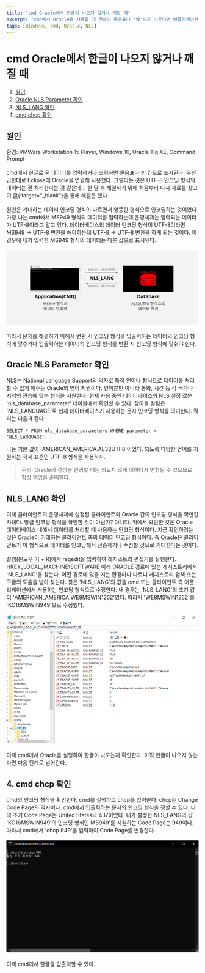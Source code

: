 ```yaml
---
title: "cmd Oracle에서 한글이 나오지 않거나 깨질 때"
excerpt: "cmd에서 Oracle을 사용할 때 한글이 물음표나 '옜'으로 나온다면 애플리케이션-운영체제-Oracle간 인코딩 형식이 일치하지 않다는 것이다."
tags: [Windows, cmd, Oracle, NLS]
---
```

# cmd Oracle에서 한글이 나오지 않거나 깨질 때
1. [원인](#원인)
2. [Oracle NLS Parameter 확인](#Oracle-NLS-Parameter-확인)
3. [NLS_LANG 확인](NLS_LANG-확인)
4. [cmd chcp 확인](cmd-chcp-확인)

## 원인
환경: VMWare Workstation 15 Player, Windows 10, Oracle 11g XE, Command Prompt
<br><br>cmd에서 한글로 된 데이터를 입력하거나 조회하면 물음표나 빈 칸으로 표시된다. 우선 급한대로 Eclipse에 Oracle을 연결해 사용했다. 그렇다는 것은 UTF-8 인코딩 형식의 데이터는 잘 처리한다는 것 같은데... 한 달 후 해결하기 위해 처음부터 다시 자료를 찾고 이 [글](https://m.blog.naver.com/PostView.nhn?blogId=tyboss&logNo=70036575256){:target="_blank"}을 통해 해결은 했다.
<br><br>원인은 기대하는 데이터 인코딩 형식이 다르면서 엉뚱한 형식으로 인코딩하는 것이었다. 가령 나는 cmd에서 MS949 형식의 데이터를 입력하는데 운영체제는 입력되는 데이터가 UTF-8이라고 알고 있다. 데이터베이스의 데이터 인코딩 형식이 UTF-8이라면 MS949 → UTF-8 변환을 해야하는데 UTF-8 → UTF-8 변환을 하게 되는 것이다. 이 경우에 내가 입력한 MS949 형식의 데이터는 다른 값으로 표시된다.
<br><br>![how characters are encoded via application to database](/rsc/img/2020-08-29/cmd-to-database-encoding.png "how characters are encoded via application to database")
<br><br>따라서 문제를 해결하기 위해서 변환 시 인코딩 형식을 입출력하는 데이터의 인코딩 형식에 맞추거나 입출력하는 데이터의 인코딩 형식를 변환 시 인코딩 형식에 맞춰야 한다.

## Oracle NLS Parameter 확인
NLS는 National Language Support의 약자로 특정 언어나 형식으로 데이터를 처리할 수 있게 해주는 Oracle의 언어 지원이다. 언어뿐만 아니라 통화, 시간 등 각 국가나 지역의 관습에 맞는 형식을 지원한다. 현재 사용 중인 데이터베이스의 NLS 설정 값은 'nls_database_parameter' 테이블에서 확인할 수 있다. 찾아볼 칼럼은 'NLS_LANGUAGE'로 현재 데이터베이스가 사용하는 문자 인코딩 형식을 의미한다. 쿼리는 다음과 같다
```
SELECT * FROM nls_database_parameters WHERE parameter = 'NLS_LANGUAGE';
```
나는 기본 값이 'AMERICAN_AMERICA.AL32UTF8'이었다. 되도록 다양한 언어를 지원하는 국제 표준인 UTF-8 형식을 사용하자.
> 주의: Oracle의 설정을 변경할 때는 의도치 않게 데이터가 변형될 수 있으므로 항상 백업을 준비한다.

## NLS_LANG 확인
이제 클라이언트의 운영체제에 설정된 클라이언트와 Oracle 간의 인코딩 형식을 확인할 차례다. 방금 인코딩 형식을 확인한 것이 아닌가? 아니다. 위에서 확인한 것은 Oracle 데이터베이스 내에서 데이터를 처리할 때 사용하는 인코딩 형식이다. 지금 확인하려는 것은 Oracle이 기대하는 클라이언트 측의 데이터 인코딩 형식이다. 즉 Oracle은 클라이언트가 이 형식으로 데이터를 인코딩해서 전송하거나 수신할 것으로 기대한다는 것이다.
<br><br>실행(윈도우 키 + R)에서 regedit을 입력하여 레지스트리 편집기를 실행한다. HKEY_LOCAL_MACHINE\SOFTWARE 아래 ORACLE 경로에 있는 레지스트리에서 'NLS_LANG'을 찾는다. 어떤 경로에 있을 지는 환경마다 다르니 레지스트리 검색 또는 구글의 도움을 받아 찾는다. 찾은 'NLS_LANG'의 값을 cmd 또는 클라이언트 측 어플리케이션에서 사용하는 인코딩 형식으로 수정한다. 내 경우는 'NLS_LANG'의 초기 값이 'AMERICAN_AMERICA.WE8MSWIN1252'였다. 따라서 'WE8MSWIN1252'를 'KO16MSWIN949'으로 수정했다.
<br><br>![how to change the value of nls_lang](/rsc/img/2020-08-29/nls_lang.png "how to change the value of nls_lang")
<br><br>이제 cmd에서 Oracle을 실행하여 한글이 나오는지 확인한다. 아직 한글이 나오지 않는다면 다음 단계로 넘어간다.

## 4. cmd chcp 확인
cmd의 인코딩 형식을 확인한다. cmd를 실행하고 chcp를 입력한다. chcp는 Change Code Page의 약자이다. cmd에서 입출력하는 문자의 인코딩 형식을 정할 수 있다. 나의 초기 Code Page는 United States의 437이었다. 내가 설정한 NLS_LANG의 값 'KO16MSWIN949'의 인코딩 형식인 MS949'를 지원하는 Code Page는 949이다. 따라서 cmd에서 'chcp 949'을 입력하여 Code Page를 변경한다. 
<br><br>![how to change chcp](/rsc/img/2020-08-29/chcp.png "chcp")
<br><br>이제 cmd에서 한글을 입출력할 수 있다.
